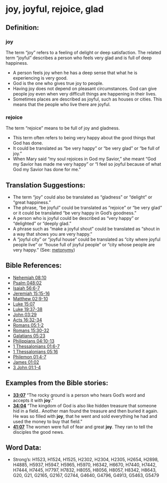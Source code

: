 # joy, joyful, rejoice, glad

## Definition:

### joy

The term “joy” refers to a feeling of delight or deep satisfaction. The related term “joyful” describes a person who feels very glad and is full of deep happiness.

* A person feels joy when he has a deep sense that what he is experiencing is very good.
* God is the one who gives true joy to people.
* Having joy does not depend on pleasant circumstances. God can give people joy even when very difficult things are happening in their lives.
* Sometimes places are described as joyful, such as houses or cities. This means that the people who live there are joyful.

### rejoice

The term “rejoice” means to be full of joy and gladness.

* This term often refers to being very happy about the good things that God has done.
* It could be translated as “be very happy” or “be very glad” or “be full of joy.”
* When Mary said “my soul rejoices in God my Savior,” she meant “God my Savior has made me very happy” or “I feel so joyful because of what God my Savior has done for me.”

## Translation Suggestions:

* The term “joy” could also be translated as “gladness” or “delight” or “great happiness.”
* The phrase, “be joyful” could be translated as “rejoice” or “be very glad” or it could be translated “be very happy in God’s goodness.”
* A person who is joyful could be described as “very happy” or “delighted” or “deeply glad.”
* A phrase such as “make a joyful shout” could be translated as “shout in a way that shows you are very happy.”
* A “joyful city” or “joyful house” could be translated as “city where joyful people live” or “house full of joyful people” or “city whose people are very happy.” (See: [metonymy](rc://en/ta/man/translate/figs-metonymy))

## Bible References:

* [Nehemiah 08:10](rc://en/tn/help/neh/08/10)
* [Psalm 048:02](rc://en/tn/help/psa/048/02)
* [Isaiah 56:6-7](rc://en/tn/help/isa/56/06)
* [Jeremiah 15:15-16](rc://en/tn/help/jer/15/15)
* [Matthew 02:9-10](rc://en/tn/help/mat/02/09)
* [Luke 15:07](rc://en/tn/help/luk/15/07)
* [Luke 19:37-38](rc://en/tn/help/luk/19/37)
* [John 03:29](rc://en/tn/help/jhn/03/29)
* [Acts 16:32-34](rc://en/tn/help/act/16/32)
* [Romans 05:1-2](rc://en/tn/help/rom/05/01)
* [Romans 15:30-32](rc://en/tn/help/rom/15/30)
* [Galatians 05:23](rc://en/tn/help/gal/05/23)
* [Philippians 04:10-13](rc://en/tn/help/php/04/10)
* [1 Thessalonians 01:6-7](rc://en/tn/help/1th/01/06)
* [1 Thessalonians 05:16](rc://en/tn/help/1th/05/16)
* [Philemon 01:4-7](rc://en/tn/help/phm/01/04)
* [James 01:02](rc://en/tn/help/jas/01/02)
* [3 John 01:1-4](rc://en/tn/help/3jn/01/01)

## Examples from the Bible stories:

* __[33:07](rc://en/tn/help/obs/33/07)__ “The rocky ground is a person who hears God’s word and accepts it with __joy__.”
* __[34:04](rc://en/tn/help/obs/34/04)__ “The kingdom of God is also like hidden treasure that someone hid in a field.. Another man found the treasure and then buried it again. He was so filled with __joy__, that he went and sold everything he had and used the money to buy that field.”
* __[41:07](rc://en/tn/help/obs/41/07)__ The women were full of fear and great __joy__. They ran to tell the disciples the good news.

## Word Data:

* Strong’s: H1523, H1524, H1525, H2302, H2304, H2305, H2654, H2898, H4885, H5937, H5947, H5965, H5970, H6342, H6670, H7440, H7442, H7444, H7445, H7797, H7832, H8055, H8056, H8057, H8342, H8643, G20, G21, G2165, G2167, G2744, G4640, G4796, G4913, G5463, G5479
